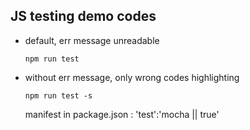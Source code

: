 ## JS testing demo codes


* default, err message unreadable

  ```
  npm run test
  ```

* without err message, only wrong codes highlighting

  ```
  npm run test -s
  ```

  manifest in package.json : 'test':'mocha || true'
